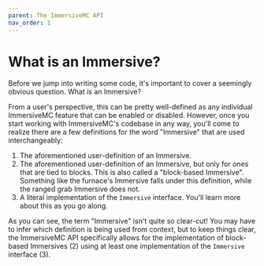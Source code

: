 ```yaml
---
parent: The ImmersiveMC API
nav_order: 1
---
```


# What is an Immersive?

Before we jump into writing some code, it's important to cover a seemingly obvious question. What *is* an Immersive?

From a user's perspective, this can be pretty well-defined as any individual ImmersiveMC feature that can be enabled or disabled. However, once you start working with ImmersiveMC's codebase in any way, you'll come to realize there are a few definitions for the word "Immersive" that are used interchangeably:

1. The aforementioned user-definition of an Immersive.
2. The aforementioned user-definition of an Immersive, but only for ones that are tied to blocks. This is also called a "block-based Immersive". Something like the furnace's Immersive falls under this definition, while the ranged grab Immersive does not.
3. A literal implementation of the `Immersive` interface. You'll learn more about this as you go along.

As you can see, the term "Immersive" isn't quite so clear-cut! You may have to infer which definition is being used from context, but to keep things clear, the ImmersiveMC API specifically allows for the implementation of block-based Immersives (2) using at least one implementation of the `Immersive` interface (3).
